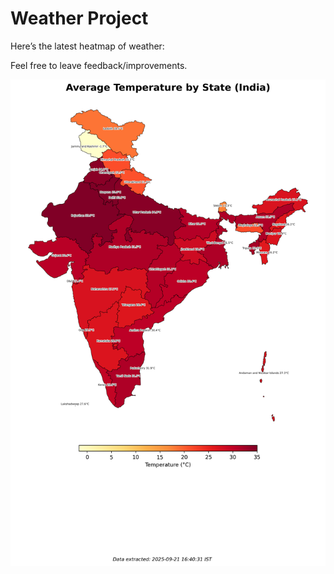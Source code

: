 # Weather Project

Here’s the latest heatmap of weather:

Feel free to leave feedback/improvements.

![India Heatmap](docs/assets/india_heatmap.png?v=CFDD2A)
